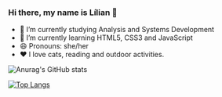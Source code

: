 ### Hi there, my name is Lílian 👋

- 🔭 I’m currently studying Analysis and Systems Development
- 🌱 I’m currently learning HTML5, CSS3 and JavaScript
- 😄 Pronouns: she/her
- ❤️ I love cats, reading and outdoor activities.

![Anurag's GitHub stats](https://github-readme-stats.vercel.app/api?username=lilian-rangel&show_icons=true&theme=dracula)

[![Top Langs](https://github-readme-stats.vercel.app/api/top-langs/?username=lilian-rangel&layout=compact)](https://github.com/anuraghazra/github-readme-stats)

